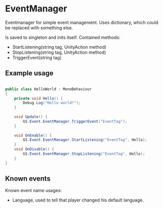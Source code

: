 # EventManager
Eventmanager for simple event management. Uses dictionary, which could be replaced with something else.

Is saved to singleton and inits itself.
Contained methods:
- StartListening(string tag, UnityAction method)
- StopListening(string tag, UnityAction method)
- TriggerEvent(string tag)

## Example usage

```csharp

public class HelloWorld : MonoBehaviour
{
    private void Hello() {
        Debug.Log("Hello world!");
    }
    
    void Update() {
        GS.Event.EventManager.TriggerEvent("EventTag");
    }
    
    void OnEnable() {
        GS.Event.EventManager.StartListening("EventTag", Hello);
    }
    void OnDisable() {
        GS.Event.EventManager.StopListening("EventTag", Hello);
    }
}

```

## Known events

Known event name usages:
- Language, used to tell that player changed his default language.
